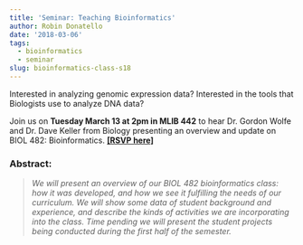 ```yaml
---
title: 'Seminar: Teaching Bioinformatics'
author: Robin Donatello
date: '2018-03-06'
tags:
  - bioinformatics
  - seminar
slug: bioinformatics-class-s18
---
```


Interested in analyzing genomic expression data? Interested in the tools that Biologists use to analyze DNA data? 


Join us on **Tuesday March 13 at 2pm in MLIB 442** to hear Dr. Gordon Wolfe and Dr. Dave Keller from Biology presenting an overview and update on BIOL 482: Bioinformatics. **[[RSVP here]](https://goo.gl/forms/b74yuOj72fRKKnsC3)**


### Abstract: 

> _We will present an overview of our BIOL 482 bioinformatics class: how it was developed, and how we see it fulfilling the needs of our curriculum.  We will show some data of student background and experience, and describe the kinds of activities we are incorporating into the class.  Time pending we will present the student projects being conducted during the first half of the semester._